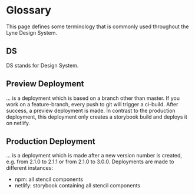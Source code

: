 # Glossary
This page defines some terminology that is commonly used throughout the Lyne Design System.

## DS
DS stands for Design System.

## Preview Deployment

... is a deployment which is based on a branch other than master. If you work on a feature-branch, every push to git will trigger a ci-build. After success, a preview deployment is made. In contrast to the production deployment, this deployment only creates a storybook build and deploys it on netlify.

## Production Deployment

... is a deployment which is made after a new version number is created, e.g. from 2.1.0 to 2.1.1 or from 2.1.0 to 3.0.0. Deployments are made to different instances:
- npm: all stencil components
- netlify: storybook containing all stencil components
